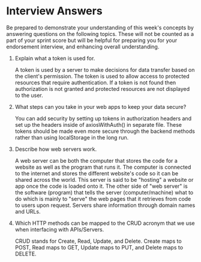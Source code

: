 # Interview Answers

Be prepared to demonstrate your understanding of this week's concepts by answering questions on the following topics. These will not be counted as a part of your sprint score but will be helpful for preparing you for your endorsement interview, and enhancing overall understanding.

1. Explain what a token is used for.

   A token is used by a server to make decisions for data transfer based on the client's permission. The token is used to allow access to protected resources that require authentication. If a token is not found then authorization is not granted and protected resources are not displayed to the user.

2. What steps can you take in your web apps to keep your data secure?

   You can add security by setting up tokens in authorization headers and set up the headers inside of axiosWithAuth() in separate file. These tokens should be made even more secure through the backend methods rather than using localStorage in the long run.

3. Describe how web servers work.

   A web server can be both the computer that stores the code for a website as well as the program that runs it. The computer is connected to the internet and stores the different website's code so it can be shared across the world. This server is said to be "hosting" a website or app once the code is loaded onto it. The other side of "web server" is the software (program) that tells the server (computer/machine) what to do which is mainly to "serve" the web pages that it retrieves from code to users upon request. Servers share information through domain names and URLs.

4. Which HTTP methods can be mapped to the CRUD acronym that we use when interfacing with APIs/Servers.

   CRUD stands for Create, Read, Update, and Delete. Create maps to POST, Read maps to GET, Update maps to PUT, and Delete maps to DELETE.
